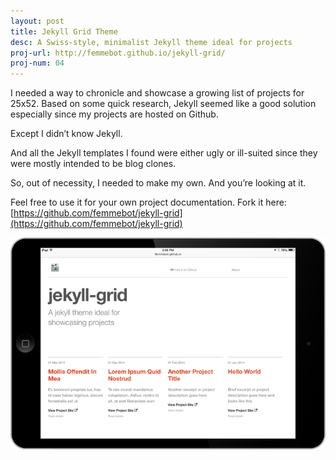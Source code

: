 ```yaml
---
layout: post
title: Jekyll Grid Theme 
desc: A Swiss-style, minimalist Jekyll theme ideal for projects
proj-url: http://femmebot.github.io/jekyll-grid/
proj-num: 04
---
```


I needed a way to chronicle and showcase a growing list of projects for 25x52. Based on some quick research, Jekyll seemed like a good solution especially since my projects are hosted on Github. 

Except I didn&rsquo;t know Jekyll. 

And all the Jekyll templates I found were either ugly or ill-suited since they were mostly intended to be blog clones. 

So, out of necessity, I needed to make my own. And you&rsquo;re looking at it. 

Feel free to use it for your own project documentation. Fork it here: [https://github.com/femmebot/jekyll-grid](https://github.com/femmebot/jekyll-grid)

![Jekyll Grid Theme](../images/04-h.png)
